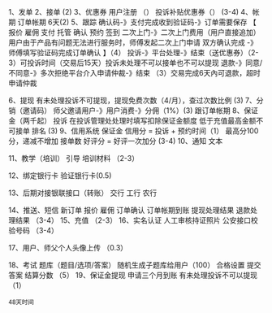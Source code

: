 1、发单
2、接单
(2)
3、优惠券
   用户注册 （）
   投诉补贴优惠券（）
   (3-4)
4、帐期
    订单帐期 6天(2)
5、跟踪
    确认码-》支付完成收到验证码-》订单需要保存
   【
       报价
       雇佣
       支付
       托管
       确认
       预约
       签到
       二次上门-》二次上门费用（用户直接追加） 用户由于产品有问题无法进行服务时，师傅发起二次上门申请
       双方确认完成 -》师傅填写验证码完成订单确认
    】（4）
    投诉-》平台处理-》结束（送优惠券）（2-3）可投诉时间（交易后15天）投诉未处理不可以接单也不可以提现
    退款-》同意/不同意-》多次拒绝平台介入申请仲裁-》结束 （3）交易完成6天內可退款，超时申请仲裁
    
6、提现
     有未处理投诉不可提现，提现免费次数（4/月），查过次数比例 (3)
7、分销（邀请码）
    师父邀请用户-》用户消费-》分佣（1%）(3) 跟订单帐期
8、保证金（两千起） 投诉 在投诉管理处处理时填写扣除保证金额度 低于充值最高金额不可接单
    排名
    (3)
9、信用系统
    保证金
    信用分 =  投诉 + 预约时间（1） 最高分100分，递减不增加
    接单数
    好评分 = 好评一次加分
    (3-4)
10、通知
    文本
    
11、教学（培训）
    引导
    培训材料 （2-3）
    
12、绑定银行卡
    验证银行卡(0.5)
    
13、后期对接银联接口（转账）
    交行
    工行
    农行
    
14、推送、短信
    新订单
    报价
    雇佣
    订单确认
    订单帐期到账
    提现处理结果
    退款处理结果 
    （3-4）
15、充值
    （2-3）
16、实名认证 
    人工审核持证照片
    公安接口校验号码
    （3-4）
    
17、用户、师父个人头像上传 （0.3）

18、考试
    题库（题目/选项/答案）
    随机生成子题库给用户（100）
    合格设置
    提交答案
    结算分数
    （5）
19、保证金提现
    申请三个月到账
    有未处理投诉不可以提现
    （1）
    
    48天时间
    